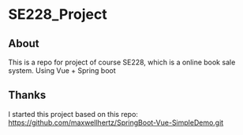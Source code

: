 # SE228_Project

## About
This is a repo for project of course SE228, which is a online book sale system.
Using Vue + Spring boot

## Thanks

I started this project based on this repo:
https://github.com/maxwellhertz/SpringBoot-Vue-SimpleDemo.git
